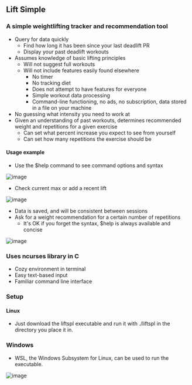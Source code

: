 ## Lift Simple

### A simple weightlifting tracker and recommendation tool

+ Query for data quickly
	+ Find how long it has been since your last deadlift PR
	+ Display your past deadlift workouts
+ Assumes knowledge of basic lifting principles
	+ Will not suggest full workouts
	+ Will not include features easily found elsewhere
		+ No timer
		+ No tracking diet
		+ Does not attempt to have features for everyone
		+ Simple workout data processing
		+ Command-line functioning, no ads, no subscription,
		data stored in a file on your machine
+ No guessing what intensity you need to work at
+ Given an understanding of past workouts,
determines recommended weight and repetitions for a given exercise
	+ Can set what percent increase you expect to see from yourself
	+ Can set how many repetitions the exercise should be

#### Usage example

+ Use the $help command to see command options and syntax

 ![image](https://github.com/chr1ce/lift-simple/assets/108821220/771660a6-599f-4a1c-8301-7d3b202283cd)

 + Check current max or add a recent lift

![image](https://github.com/chr1ce/lift-simple/assets/108821220/40f7329f-fb1f-44d5-9007-df149447468a)

+ Data is saved, and will be consistent between sessions
+ Ask for a weight recommendation for a certain number of repetitions
  	+ It's OK if you forget the syntax, $help is always available and concise

![image](https://github.com/chr1ce/lift-simple/assets/108821220/d65d4e3d-9dc0-46e2-ac56-025aa1449281)

### Uses ncurses library in C

+ Cozy environment in terminal
+ Easy text-based input
+ Familiar command line interface

### Setup

#### Linux

+ Just download the liftspl executable and run it with ./liftspl in the directory
you place it in.

### Windows

+ WSL, the Windows Subsystem for Linux, can be used to run the executable.

![image](https://github.com/chr1ce/lift-simple/assets/108821220/5318d96b-c874-48e4-92d2-4f7dacd3d31c)
